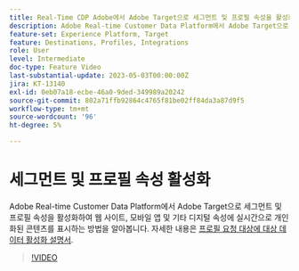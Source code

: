 ```yaml
---
title: Real-Time CDP Adobe에서 Adobe Target으로 세그먼트 및 프로필 속성을 활성화하려면 어떻게 합니까?
description: Adobe Real-time Customer Data Platform에서 Adobe Target으로 세그먼트 및 프로필 속성을 활성화하여 웹 사이트, 모바일 앱 및 기타 디지털 속성에 실시간으로 개인화된 콘텐츠를 표시하는 방법을 알아봅니다.
feature-set: Experience Platform, Target
feature: Destinations, Profiles, Integrations
role: User
level: Intermediate
doc-type: Feature Video
last-substantial-update: 2023-05-03T00:00:00Z
jira: KT-13140
exl-id: 0eb07a18-ecbe-46a0-9ded-349989a20242
source-git-commit: 802a71ffb92864c4765f81be02ff84da3a87d9f5
workflow-type: tm+mt
source-wordcount: '96'
ht-degree: 5%

---
```


# 세그먼트 및 프로필 속성 활성화

Adobe Real-time Customer Data Platform에서 Adobe Target으로 세그먼트 및 프로필 속성을 활성화하여 웹 사이트, 모바일 앱 및 기타 디지털 속성에 실시간으로 개인화된 콘텐츠를 표시하는 방법을 알아봅니다. 자세한 내용은 [프로필 요청 대상에 대상 데이터 활성화 설명서](https://experienceleague.adobe.com/docs/experience-platform/destinations/ui/activate/activate-profile-request-destinations.html).

>[!VIDEO](https://video.tv.adobe.com/v/3419036/?learn=on)
